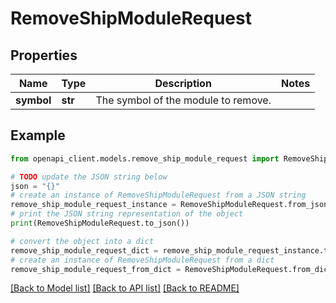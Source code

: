 # RemoveShipModuleRequest


## Properties

Name | Type | Description | Notes
------------ | ------------- | ------------- | -------------
**symbol** | **str** | The symbol of the module to remove. | 

## Example

```python
from openapi_client.models.remove_ship_module_request import RemoveShipModuleRequest

# TODO update the JSON string below
json = "{}"
# create an instance of RemoveShipModuleRequest from a JSON string
remove_ship_module_request_instance = RemoveShipModuleRequest.from_json(json)
# print the JSON string representation of the object
print(RemoveShipModuleRequest.to_json())

# convert the object into a dict
remove_ship_module_request_dict = remove_ship_module_request_instance.to_dict()
# create an instance of RemoveShipModuleRequest from a dict
remove_ship_module_request_from_dict = RemoveShipModuleRequest.from_dict(remove_ship_module_request_dict)
```
[[Back to Model list]](../README.md#documentation-for-models) [[Back to API list]](../README.md#documentation-for-api-endpoints) [[Back to README]](../README.md)


